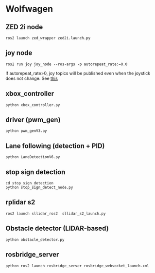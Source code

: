 # Wolfwagen

## ZED 2i node
```shell
ros2 launch zed_wrapper zed2i.launch.py
```

## joy node
```shell
ros2 run joy joy_node --ros-args -p autorepeat_rate:=0.0
```
If autorepeat_rate>0, joy topics will be published even when the joystick does not change. 
See [this](https://index.ros.org/p/joy/)

## xbox_controller
```shell
python xbox_controller.py
```

## driver (pwm_gen)
```shell
python pwm_genV3.py
```

## Lane following (detection + PID)
```shell
python LaneDetectionV6.py
```

## stop sign detection
```shell
cd stop_sign_detection
python stop_sign_detect_node.py 
```

## rplidar s2
```shell
ros2 launch sllidar_ros2  sllidar_s2_launch.py
```

## Obstacle detector (LIDAR-based)
```shell
python obstacle_detector.py 
```

## rosbridge_server 
```shell
python ros2 launch rosbridge_server rosbridge_websocket_launch.xml
```